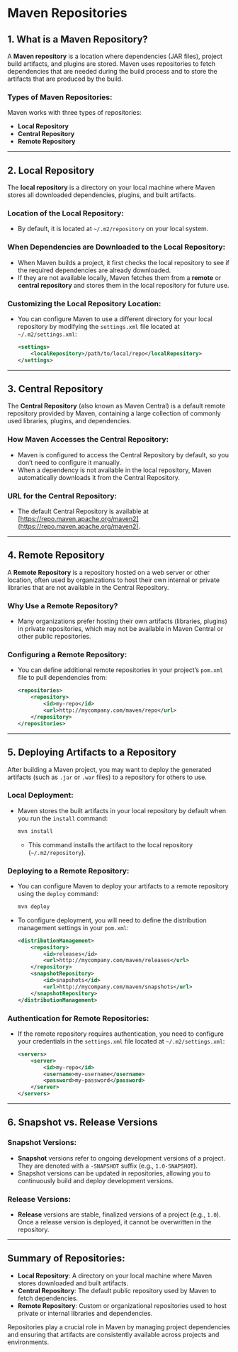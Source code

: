 
# Maven Repositories

## 1. What is a Maven Repository?

A **Maven repository** is a location where dependencies (JAR files), project build artifacts, and plugins are stored. Maven uses repositories to fetch dependencies that are needed during the build process and to store the artifacts that are produced by the build.

### Types of Maven Repositories:

Maven works with three types of repositories:
- **Local Repository**
- **Central Repository**
- **Remote Repository**

---

## 2. Local Repository

The **local repository** is a directory on your local machine where Maven stores all downloaded dependencies, plugins, and built artifacts.

### Location of the Local Repository:
- By default, it is located at `~/.m2/repository` on your local system.

### When Dependencies are Downloaded to the Local Repository:
- When Maven builds a project, it first checks the local repository to see if the required dependencies are already downloaded.
- If they are not available locally, Maven fetches them from a **remote** or **central repository** and stores them in the local repository for future use.

### Customizing the Local Repository Location:
- You can configure Maven to use a different directory for your local repository by modifying the `settings.xml` file located at `~/.m2/settings.xml`:

  ```xml
  <settings>
      <localRepository>/path/to/local/repo</localRepository>
  </settings>
  ```

---

## 3. Central Repository

The **Central Repository** (also known as Maven Central) is a default remote repository provided by Maven, containing a large collection of commonly used libraries, plugins, and dependencies.

### How Maven Accesses the Central Repository:
- Maven is configured to access the Central Repository by default, so you don’t need to configure it manually.
- When a dependency is not available in the local repository, Maven automatically downloads it from the Central Repository.

### URL for the Central Repository:
- The default Central Repository is available at [https://repo.maven.apache.org/maven2](https://repo.maven.apache.org/maven2).

---

## 4. Remote Repository

A **Remote Repository** is a repository hosted on a web server or other location, often used by organizations to host their own internal or private libraries that are not available in the Central Repository.

### Why Use a Remote Repository?
- Many organizations prefer hosting their own artifacts (libraries, plugins) in private repositories, which may not be available in Maven Central or other public repositories.

### Configuring a Remote Repository:
- You can define additional remote repositories in your project’s `pom.xml` file to pull dependencies from:

  ```xml
  <repositories>
      <repository>
          <id>my-repo</id>
          <url>http://mycompany.com/maven/repo</url>
      </repository>
  </repositories>
  ```

---

## 5. Deploying Artifacts to a Repository

After building a Maven project, you may want to deploy the generated artifacts (such as `.jar` or `.war` files) to a repository for others to use.

### Local Deployment:
- Maven stores the built artifacts in your local repository by default when you run the `install` command:
    ```bash
    mvn install
    ```
    - This command installs the artifact to the local repository (`~/.m2/repository`).

### Deploying to a Remote Repository:
- You can configure Maven to deploy your artifacts to a remote repository using the `deploy` command:
    ```bash
    mvn deploy
    ```
- To configure deployment, you will need to define the distribution management settings in your `pom.xml`:

  ```xml
  <distributionManagement>
      <repository>
          <id>releases</id>
          <url>http://mycompany.com/maven/releases</url>
      </repository>
      <snapshotRepository>
          <id>snapshots</id>
          <url>http://mycompany.com/maven/snapshots</url>
      </snapshotRepository>
  </distributionManagement>
  ```

### Authentication for Remote Repositories:
- If the remote repository requires authentication, you need to configure your credentials in the `settings.xml` file located at `~/.m2/settings.xml`:

  ```xml
  <servers>
      <server>
          <id>my-repo</id>
          <username>my-username</username>
          <password>my-password</password>
      </server>
  </servers>
  ```

---

## 6. Snapshot vs. Release Versions

### Snapshot Versions:
- **Snapshot** versions refer to ongoing development versions of a project. They are denoted with a `-SNAPSHOT` suffix (e.g., `1.0-SNAPSHOT`).
- Snapshot versions can be updated in repositories, allowing you to continuously build and deploy development versions.

### Release Versions:
- **Release** versions are stable, finalized versions of a project (e.g., `1.0`). Once a release version is deployed, it cannot be overwritten in the repository.

---

## Summary of Repositories:
- **Local Repository**: A directory on your local machine where Maven stores downloaded and built artifacts.
- **Central Repository**: The default public repository used by Maven to fetch dependencies.
- **Remote Repository**: Custom or organizational repositories used to host private or internal libraries and dependencies.

Repositories play a crucial role in Maven by managing project dependencies and ensuring that artifacts are consistently available across projects and environments.
